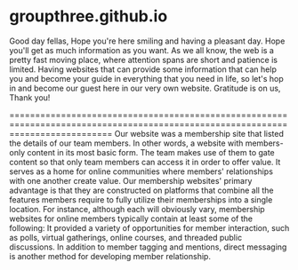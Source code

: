 # groupthree.github.io

Good day fellas, Hope you're here smiling and having a pleasant day. Hope you'll get as much information as you want. 
As we all know, the web is a pretty fast moving place, where attention spans are short and patience is limited. 
Having websites that can provide some information that can help you and become your guide in everything that you need in life, 
so let's hop in and become our guest here in our very own website. Gratitude is on us, Thank you!

================================================================================================================================
Our website was a membership site that listed the details of our team members. In other words, a website with members-only content 
in its most basic form. The team makes use of them to gate content so that only team members can access it in order to offer value. 
It serves as a home for online communities where members' relationships with one another create value. Our membership websites' 
primary advantage is that they are constructed on platforms that combine all the features members require to fully utilize their 
memberships into a single location. For instance, although each will obviously vary, membership websites for online members typically 
contain at least some of the following: It provided a variety of opportunities for member interaction, such as polls, virtual gatherings, 
online courses, and threaded public discussions. In addition to member tagging and mentions, direct messaging is another method for developing member relationship.

